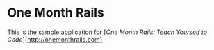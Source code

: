# One Month Rails

This is the sample application for
[*One Month Rails: Teach Yourself to Code*]{http://onemonthrails.com}